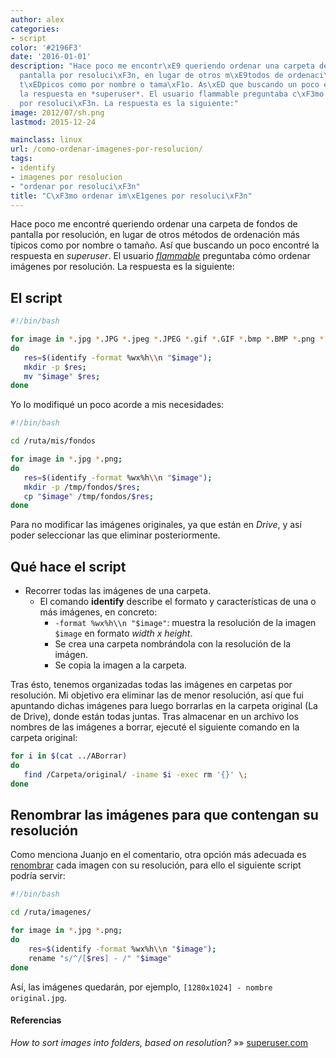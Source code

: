 ```yaml
---
author: alex
categories:
- script
color: '#2196F3'
date: '2016-01-01'
description: "Hace poco me encontr\xE9 queriendo ordenar una carpeta de fondos de
  pantalla por resoluci\xF3n, en lugar de otros m\xE9todos de ordenaci\xF3n m\xE1s
  t\xEDpicos como por nombre o tama\xF1o. As\xED que buscando un poco encontr\xE9
  la respuesta en *superuser*. El usuario flammable preguntaba c\xF3mo ordenar im\xE1genes
  por resoluci\xF3n. La respuesta es la siguiente:"
image: 2012/07/sh.png
lastmod: 2015-12-24

mainclass: linux
url: /como-ordenar-imagenes-por-resolucion/
tags:
- identify
- imagenes por resolucion
- "ordenar por resoluci\xF3n"
title: "C\xF3mo ordenar im\xE1genes por resoluci\xF3n"
---
```


<figure>
<a href="/img/2012/07/sh.png"><amp-img on="tap:lightbox1" role="button" tabindex="0" layout="responsive" src="/img/2012/07/sh.png" title="{{ page.title }}" alt="{{ page.title }}" width="128px" height="128px" /></a>
</figure>

Hace poco me encontré queriendo ordenar una carpeta de fondos de pantalla por resolución, en lugar de otros métodos de ordenación más típicos como por nombre o tamaño. Así que buscando un poco encontré la respuesta en *superuser*. El usuario *[flammable][1]* preguntaba cómo ordenar imágenes por resolución. La respuesta es la siguiente:

<!--more--><!--ad-->

## El script

```bash
#!/bin/bash

for image in *.jpg *.JPG *.jpeg *.JPEG *.gif *.GIF *.bmp *.BMP *.png *.PNG;
do
   res=$(identify -format %wx%h\\n "$image");
   mkdir -p $res;
   mv "$image" $res;
done

```

Yo lo modifiqué un poco acorde a mis necesidades:

```bash
#!/bin/bash

cd /ruta/mis/fondos

for image in *.jpg *.png;
do
   res=$(identify -format %wx%h\\n "$image");
   mkdir -p /tmp/fondos/$res;
   cp "$image" /tmp/fondos/$res;
done

```

Para no modificar las imágenes originales, ya que están en *Drive*, y así poder seleccionar las que eliminar posteriormente.

## Qué hace el script

  * Recorrer todas las imágenes de una carpeta.
      * El comando **identify** describe el formato y características de una o más imágenes, en concreto:
          * `-format %wx%h\\n "$image"`: muestra la resolución de la imagen `$image` en formato *width x height*.
          * Se crea una carpeta nombrándola con la resolución de la imágen.
          * Se copia la imagen a la carpeta.

Tras ésto, tenemos organizadas todas las imágenes en carpetas por resolución. Mi objetivo era eliminar las de menor resolución, así que fui apuntando dichas imágenes para luego borrarlas en la carpeta original (La de Drive), donde están todas juntas. Tras almacenar en un archivo los nombres de las imágenes a borrar, ejecuté el siguiente comando en la carpeta original:

```bash
for i in $(cat ../ABorrar)
do
   find /Carpeta/original/ -iname $i -exec rm '{}' \;
done

```

## Renombrar las imágenes para que contengan su resolución

Como menciona Juanjo en el comentario, otra opción más adecuada es [renombrar][2] cada imagen con su resolución, para ello el siguiente script podría servir:

```bash
#!/bin/bash

cd /ruta/imagenes/

for image in *.jpg *.png;
do
    res=$(identify -format %wx%h\\n "$image");
    rename "s/^/[$res] - /" "$image"
done

```

Así, las imágenes quedarán, por ejemplo, `[1280x1024] - nombre original.jpg`.

#### Referencias

*How to sort images into folders, based on resolution?* »» <a href="http://superuser.com/questions/17562/how-to-sort-images-into-folders-based-on-resolution" target="_blank">superuser.com</a>



 [1]: http://superuser.com/users/4421/flammable
 [2]: https://elbauldelprogramador.com/renombrar-archivos-masivamente-en/ "Renombrar archivos masívamente"
